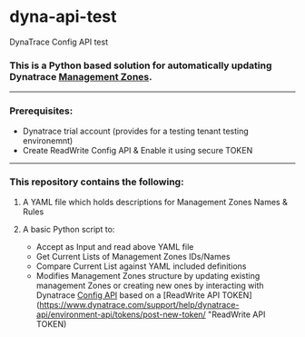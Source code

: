 # dyna-api-test
DynaTrace Config API test

### This is a Python based solution for automatically updating Dynatrace [Management Zones](https://www.dynatrace.com/support/help/how-to-use-dynatrace/management-zones/ "Management Zones").
------------------------------------------------------------------------------------------------------------

### Prerequisites:
* Dynatrace trial account (provides for a testing tenant testing environemnt)
* Create ReadWrite Config API & Enable it using secure TOKEN
------------------------------------------------------------------------------------------------------------

### This repository contains the following:
1. A YAML file which holds descriptions for Management Zones Names & Rules 
2. A basic Python script to:
   
   * Accept as Input and read above YAML file
   * Get Current Lists of Management Zones IDs/Names
   * Compare Current List against YAML included definitions
   * Modifies Management Zones structure by updating existing management Zones or creating new ones by interacting with Dynatrace [Config API](https://www.dynatrace.com/support/help/dynatrace-api/configuration-api/) based on a [ReadWrite API TOKEN](https://www.dynatrace.com/support/help/dynatrace-api/environment-api/tokens/post-new-token/ "ReadWrite API TOKEN)

